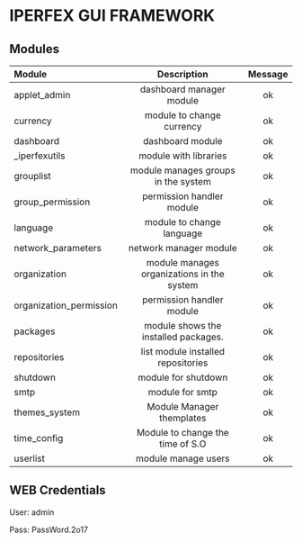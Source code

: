 # IPERFEX GUI FRAMEWORK

## Modules

| Module  | Description  | Message |
| :------------ |:---------------:| :-----: | 
| applet_admin  | dashboard manager module | ok | 
| currency      | module to change currency | ok |
| dashboard | dashboard module | ok |
| _iperfexutils | module with libraries | ok | 
| grouplist | module manages groups in the system | ok | 
| group_permission | permission handler module | ok | 
| language | module to change language | ok | 
| network_parameters | network manager module | ok | 
| organization | module manages organizations in the system | ok | 
| organization_permission | permission handler module | ok | 
| packages | module shows the installed packages. | ok | 
| repositories | list module installed repositories | ok | 
| shutdown | module for shutdown | ok | 
| smtp | module for smtp | ok | |
| themes_system | Module Manager themplates | ok | 
| time_config | Module to change the time of S.O | ok |
| userlist | module manage users | ok | 


## WEB Credentials

User: admin

Pass: PassWord.2o17
